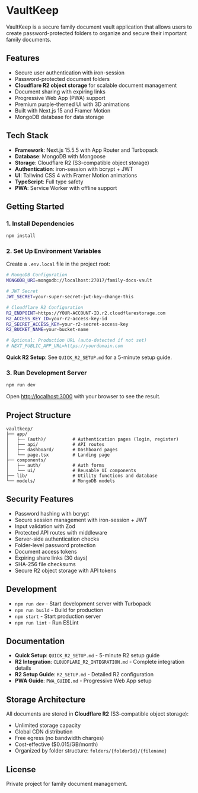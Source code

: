 # VaultKeep

VaultKeep is a secure family document vault application that allows users to create password-protected folders to organize and secure their important family documents.

## Features

- Secure user authentication with iron-session
- Password-protected document folders
- **Cloudflare R2 object storage** for scalable document management
- Document sharing with expiring links
- Progressive Web App (PWA) support
- Premium purple-themed UI with 3D animations
- Built with Next.js 15 and Framer Motion
- MongoDB database for data storage

## Tech Stack

- **Framework**: Next.js 15.5.5 with App Router and Turbopack
- **Database**: MongoDB with Mongoose
- **Storage**: Cloudflare R2 (S3-compatible object storage)
- **Authentication**: iron-session with bcrypt + JWT
- **UI**: Tailwind CSS 4 with Framer Motion animations
- **TypeScript**: Full type safety
- **PWA**: Service Worker with offline support

## Getting Started

### 1. Install Dependencies

```bash
npm install
```

### 2. Set Up Environment Variables

Create a `.env.local` file in the project root:

```bash
# MongoDB Configuration
MONGODB_URI=mongodb://localhost:27017/family-docs-vault

# JWT Secret
JWT_SECRET=your-super-secret-jwt-key-change-this

# Cloudflare R2 Configuration
R2_ENDPOINT=https://YOUR-ACCOUNT-ID.r2.cloudflarestorage.com
R2_ACCESS_KEY_ID=your-r2-access-key-id
R2_SECRET_ACCESS_KEY=your-r2-secret-access-key
R2_BUCKET_NAME=your-bucket-name

# Optional: Production URL (auto-detected if not set)
# NEXT_PUBLIC_APP_URL=https://yourdomain.com
```

**Quick R2 Setup**: See `QUICK_R2_SETUP.md` for a 5-minute setup guide.

### 3. Run Development Server

```bash
npm run dev
```

Open [http://localhost:3000](http://localhost:3000) with your browser to see the result.

## Project Structure

```
vaultkeep/
├── app/
│   ├── (auth)/          # Authentication pages (login, register)
│   ├── api/             # API routes
│   ├── dashboard/       # Dashboard pages
│   └── page.tsx         # Landing page
├── components/
│   ├── auth/            # Auth forms
│   └── ui/              # Reusable UI components
├── lib/                 # Utility functions and database
└── models/              # MongoDB models
```

## Security Features

- Password hashing with bcrypt
- Secure session management with iron-session + JWT
- Input validation with Zod
- Protected API routes with middleware
- Server-side authentication checks
- Folder-level password protection
- Document access tokens
- Expiring share links (30 days)
- SHA-256 file checksums
- Secure R2 object storage with API tokens

## Development

- `npm run dev` - Start development server with Turbopack
- `npm run build` - Build for production
- `npm start` - Start production server
- `npm run lint` - Run ESLint

## Documentation

- **Quick Setup**: `QUICK_R2_SETUP.md` - 5-minute R2 setup guide
- **R2 Integration**: `CLOUDFLARE_R2_INTEGRATION.md` - Complete integration details
- **R2 Setup Guide**: `R2_SETUP.md` - Detailed R2 configuration
- **PWA Guide**: `PWA_GUIDE.md` - Progressive Web App setup

## Storage Architecture

All documents are stored in **Cloudflare R2** (S3-compatible object storage):
- Unlimited storage capacity
- Global CDN distribution
- Free egress (no bandwidth charges)
- Cost-effective ($0.015/GB/month)
- Organized by folder structure: `folders/{folderId}/{filename}`

## License

Private project for family document management.
